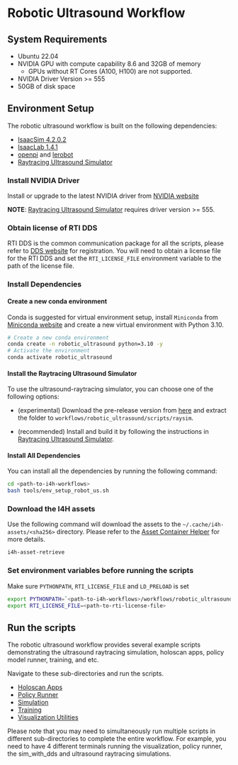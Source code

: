 # Robotic Ultrasound Workflow

## System Requirements

- Ubuntu 22.04
- NVIDIA GPU with compute capability 8.6 and 32GB of memory
    - GPUs without RT Cores (A100, H100) are not supported.
- NVIDIA Driver Version >= 555
- 50GB of disk space

## Environment Setup

The robotic ultrasound workflow is built on the following dependencies:
- [IsaacSim 4.2.0.2](https://docs.isaacsim.omniverse.nvidia.com/4.2.0/index.html)
- [IsaacLab 1.4.1](https://isaac-sim.github.io/IsaacLab/v1.4.1/source/setup/installation/index.html)
- [openpi](https://github.com/Physical-Intelligence/openpi) and [lerobot](https://github.com/huggingface/lerobot)
- [Raytracing Ultrasound Simulator](https://github.com/isaac-for-healthcare/i4h-sensor-simulation/tree/main/ultrasound-raytracing)

### Install NVIDIA Driver

Install or upgrade to the latest NVIDIA driver from [NVIDIA website](https://www.nvidia.com/en-us/drivers/)

**NOTE**: [Raytracing Ultrasound Simulator](https://github.com/isaac-for-healthcare/i4h-sensor-simulation/tree/main/ultrasound-raytracing) requires driver version >= 555.


### Obtain license of RTI DDS

RTI DDS is the common communication package for all the scripts, please refer to [DDS website](https://www.rti.com/products) for registration. You will need to obtain a license file for the RTI DDS and set the `RTI_LICENSE_FILE` environment variable to the path of the license file.


### Install Dependencies

#### Create a new conda environment

Conda is suggested for virtual environment setup, install `Miniconda` from [Miniconda website](https://docs.anaconda.com/miniconda/install/#quick-command-line-install) and create a new virtual environment with Python 3.10.

```sh
# Create a new conda environment
conda create -n robotic_ultrasound python=3.10 -y
# Activate the environment
conda activate robotic_ultrasound
```

#### Install the Raytracing Ultrasound Simulator
To use the ultrasound-raytracing simulator, you can choose one of the following options:
- (experimental) Download the pre-release version from [here](https://github.com/isaac-for-healthcare/i4h-sensor-simulation/releases/tag/ultrasound-raytracing) and extract the folder to `workflows/robotic_ultrasound/scripts/raysim`.

- (recommended) Install and build it by following the instructions in [Raytracing Ultrasound Simulator](https://github.com/isaac-for-healthcare/i4h-sensor-simulation/tree/main/ultrasound-raytracing#installation).


#### Install All Dependencies

You can install all the dependencies by running the following command:

```bash
cd <path-to-i4h-workflows>
bash tools/env_setup_robot_us.sh
```

### Download the I4H assets

Use the following command will download the assets to the `~/.cache/i4h-assets/<sha256>` directory.
Please refer to the [Asset Container Helper](https://github.com/isaac-for-healthcare/i4h-asset-catalog/blob/main/docs/catalog_helper.md) for more details.

```sh
i4h-asset-retrieve
```

### Set environment variables before running the scripts
Make sure `PYTHONPATH`, `RTI_LICENSE_FILE` and `LD_PRELOAD` is set
```sh
export PYTHONPATH=`<path-to-i4h-workflows>/workflows/robotic_ultrasound/scripts`
export RTI_LICENSE_FILE=<path-to-rti-license-file>
```

## Run the scripts

The robotic ultrasound workflow provides several example scripts demonstrating the ultrasound raytracing simulation, holoscan apps, policy model runner, training, and etc.

Navigate to these sub-directories and run the scripts.

- [Holoscan Apps](./scripts/holoscan_apps)
- [Policy Runner](./scripts/policy_runner)
- [Simulation](./scripts/simulation)
- [Training](./scripts/training)
- [Visualization Utilities](./scripts/utils)

Please note that you may need to simultaneously run multiple scripts in different sub-directories to complete the entire workflow. For example, you need to have 4 different terminals running the visualization, policy runner, the sim_with_dds and ultrasound raytracing simulations.

